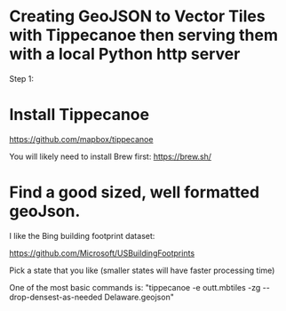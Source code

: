 # Creating GeoJSON to Vector Tiles with Tippecanoe then serving them with a local Python http server


Step 1: 


# Install Tippecanoe

https://github.com/mapbox/tippecanoe

You will likely need to install Brew first:
https://brew.sh/


# Find a good sized, well formatted geoJson.

I like the Bing building footprint dataset:

https://github.com/Microsoft/USBuildingFootprints

Pick a state that you like (smaller states will have faster processing time)

One of the most basic commands is:
"tippecanoe -e outt.mbtiles -zg --drop-densest-as-needed Delaware.geojson"
